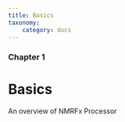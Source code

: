 ```yaml
---
title: Basics
taxonomy:
    category: docs
---
```


### Chapter 1

# Basics

An overview of NMRFx Processor
